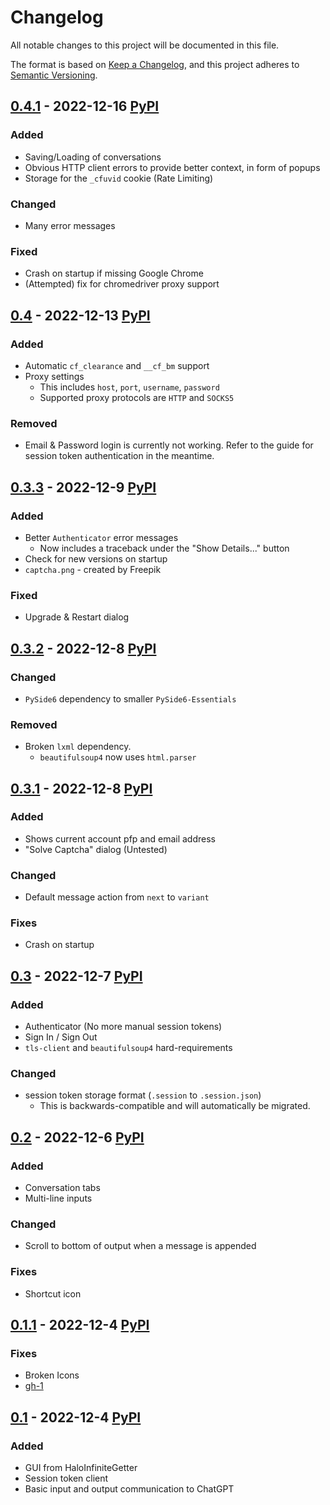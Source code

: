 # Changelog
All notable changes to this project will be documented in this file.

The format is based on [Keep a Changelog](https://keepachangelog.com/en/1.0.0/),
and this project adheres to [Semantic Versioning](https://semver.org/spec/v2.0.0.html).

## [0.4.1] - 2022-12-16 [PyPI](https://pypi.org/project/chatgpt-gui/0.4.1)
### Added
- Saving/Loading of conversations
- Obvious HTTP client errors to provide better context, in form of popups
- Storage for the `_cfuvid` cookie (Rate Limiting)

### Changed
- Many error messages

### Fixed
- Crash on startup if missing Google Chrome
- (Attempted) fix for chromedriver proxy support


## [0.4] - 2022-12-13 [PyPI](https://pypi.org/project/chatgpt-gui/0.4)
### Added
- Automatic `cf_clearance` and `__cf_bm` support
- Proxy settings
  - This includes `host`, `port`, `username`, `password`
  - Supported proxy protocols are `HTTP` and `SOCKS5`

### Removed
- Email & Password login is currently not working.
  Refer to the guide for session token authentication in the meantime.


## [0.3.3] - 2022-12-9 [PyPI](https://pypi.org/project/chatgpt-gui/0.3.3)
### Added
- Better `Authenticator` error messages
  - Now includes a traceback under the "Show Details..." button
- Check for new versions on startup
- `captcha.png` - created by Freepik

### Fixed
- Upgrade & Restart dialog


## [0.3.2] - 2022-12-8 [PyPI](https://pypi.org/project/chatgpt-gui/0.3.2)
### Changed
- `PySide6` dependency to smaller `PySide6-Essentials`

### Removed
- Broken `lxml` dependency.
  - `beautifulsoup4` now uses `html.parser`


## [0.3.1] - 2022-12-8 [PyPI](https://pypi.org/project/chatgpt-gui/0.3.1)
### Added
- Shows current account pfp and email address
- "Solve Captcha" dialog (Untested)

### Changed
- Default message action from `next` to `variant`

### Fixes
- Crash on startup


## [0.3] - 2022-12-7 [PyPI](https://pypi.org/project/chatgpt-gui/0.3)
### Added
- Authenticator (No more manual session tokens)
- Sign In / Sign Out
- `tls-client` and `beautifulsoup4` hard-requirements

### Changed
- session token storage format (`.session` to `.session.json`)
    - This is backwards-compatible and will automatically be migrated.


## [0.2] - 2022-12-6 [PyPI](https://pypi.org/project/chatgpt-gui/0.2)
### Added
- Conversation tabs
- Multi-line inputs

### Changed
- Scroll to bottom of output when a message is appended

### Fixes
- Shortcut icon


## [0.1.1] - 2022-12-4 [PyPI](https://pypi.org/project/chatgpt-gui/0.1.1)
### Fixes
- Broken Icons
- [gh-1](https://github.com/Cubicpath/ChatGPT-GUI/issues/1)


## [0.1] - 2022-12-4 [PyPI](https://pypi.org/project/chatgpt-gui/0.1)
### Added
- GUI from HaloInfiniteGetter
- Session token client
- Basic input and output communication to ChatGPT


[Unreleased]: https://github.com/Cubicpath/ChatGPT-GUI/compare/v0.4.1...HEAD
[0.4.1]: https://github.com/Cubicpath/ChatGPT-GUI/compare/v0.4...v0.4.1
[0.4]: https://github.com/Cubicpath/ChatGPT-GUI/compare/v0.3.2...v0.4
[0.3.3]: https://github.com/Cubicpath/ChatGPT-GUI/compare/v0.3.2...v0.3.3
[0.3.2]: https://github.com/Cubicpath/ChatGPT-GUI/compare/v0.3.1...v0.3.2
[0.3.1]: https://github.com/Cubicpath/ChatGPT-GUI/compare/v0.3...v0.3.1
[0.3]: https://github.com/Cubicpath/ChatGPT-GUI/compare/v0.2...v0.3
[0.2]: https://github.com/Cubicpath/ChatGPT-GUI/compare/v0.1.1...v0.2
[0.1.1]: https://github.com/Cubicpath/ChatGPT-GUI/compare/v0.1.0...v0.1.1
[0.1]: https://github.com/Cubicpath/ChatGPT-GUI/releases/tag/v0.1
